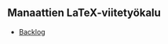 ## Manaattien LaTeX-viitetyökalu
- [Backlog](https://helsinkifi-my.sharepoint.com/:x:/g/personal/jannekoi_ad_helsinki_fi/EYn4NiHQI7NOrNhXnwcYWz4BlFhtj4tZ3H8CiQwr8-fuZg?e=4%3Awc7Q2Z&fromShare=true&at=9&CID=3fbf6cbb-3781-b953-c7b5-117c47822369)

